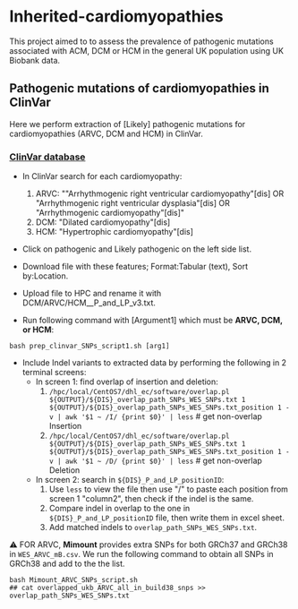 # Inherited-cardiomyopathies
This project aimed to to assess the prevalence of pathogenic mutations associated with ACM, DCM or HCM in the general UK population using UK Biobank data.


## Pathogenic mutations of cardiomyopathies in ClinVar  
Here we perform extraction of [Likely] pathogenic mutations for cardiomyopathies (ARVC, DCM and HCM) in ClinVar.
### [ClinVar database](https://www.ncbi.nlm.nih.gov/clinvar/)   
- In ClinVar search for each cardiomyopathy:  
  1. ARVC: ""Arrhythmogenic right ventricular cardiomyopathy"[dis] OR "Arrhythmogenic right ventricular dysplasia"[dis] OR "Arrhythmogenic cardiomyopathy"[dis]"
  2. DCM: "Dilated cardiomyopathy"[dis]
  3. HCM: "Hypertrophic cardiomyopathy"[dis]

- Click on pathogenic and Likely pathogenic on the left side list.
- Download file with these features; Format:Tabular (text), Sort by:Location.
- Upload file to HPC and rename it with DCM/ARVC/HCM__P_and_LP_v3.txt.
- Run following command with [Argument1] which must be **ARVC, DCM, or HCM**:
```
bash prep_clinvar_SNPs_script1.sh [arg1]
```
- Include Indel variants to extracted data by performing the following in 2 terminal screens:
  - In screen 1: find overlap of insertion and deletion:    
    1. `/hpc/local/CentOS7/dhl_ec/software/overlap.pl ${OUTPUT}/${DIS}_overlap_path_SNPs_WES_SNPs.txt 1 ${OUTPUT}/${DIS}_overlap_path_SNPs_WES_SNPs.txt_position 1 -v | awk '$1 ~ /I/ {print $0}' | less` # get non-overlap Insertion    
    2. `/hpc/local/CentOS7/dhl_ec/software/overlap.pl ${OUTPUT}/${DIS}_overlap_path_SNPs_WES_SNPs.txt 1 ${OUTPUT}/${DIS}_overlap_path_SNPs_WES_SNPs.txt_position 1 -v | awk '$1 ~ /D/ {print $0}' | less`  # get non-overlap Deletion   
  - In screen 2: search in `${DIS}_P_and_LP_positionID`:   
    1. Use `less` to view the file then use "/" to paste each position from screen 1 "column2", then check if the indel is the same.   
    2. Compare indel in overlap to the one in `${DIS}_P_and_LP_positionID` file, then write them in excel sheet.
    3. Add matched indels to `overlap_path_SNPs_WES_SNPs.txt`.   

:warning: FOR ARVC, **Mimount** provides extra SNPs for both GRCh37 and GRCh38 in `WES_ARVC_mB.csv`. We run the following command to obtain all SNPs in GRCh38 and add to the the list.
```
bash Mimount_ARVC_SNPs_script.sh
## cat overlapped_ukb_ARVC_all_in_build38_snps >> overlap_path_SNPs_WES_SNPs.txt
```
